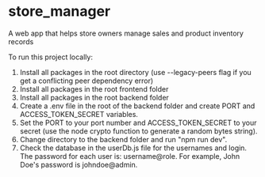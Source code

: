 # store_manager

A web app that helps store owners manage sales and product inventory records

To run this project locally:

1. Install all packages in the root directory (use --legacy-peers flag if you get a conflicting peer dependency error)
2. Install all packages in the root frontend folder
3. Install all packages in the root backend folder
4. Create a .env file in the root of the backend folder and create PORT and ACCESS_TOKEN_SECRET variables.
5. Set the PORT to your port number and ACCESS_TOKEN_SECRET to your secret (use the node crypto function to generate a random bytes string).
6. Change directory to the backend folder and run "npm run dev".
7. Check the database in the userDb.js file for the usernames and login. The password for each user is: username@role. For example, John Doe's password is johndoe@admin.
